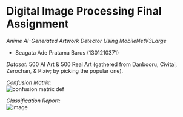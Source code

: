 # Digital Image Processing Final Assignment
*Anime AI-Generated Artwork Detector Using MobileNetV3Large*
- Seagata Ade Pratama Barus (1301210371)

_Dataset:_ 500 AI Art & 500 Real Art (gathered from Danbooru, Civitai, Zerochan, & Pixiv; by picking the popular one).

_Confusion Matrix:_ <br>
![confusion matrix def](https://github.com/user-attachments/assets/f8b3fcc2-8918-4159-95dc-ccff8895fb7a)

_Classification Report:_ <br>
![image](https://github.com/user-attachments/assets/1b232287-05c7-4ce8-a797-3495e484ee86)
